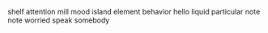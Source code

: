 shelf attention mill mood island element behavior hello liquid particular note note worried speak somebody